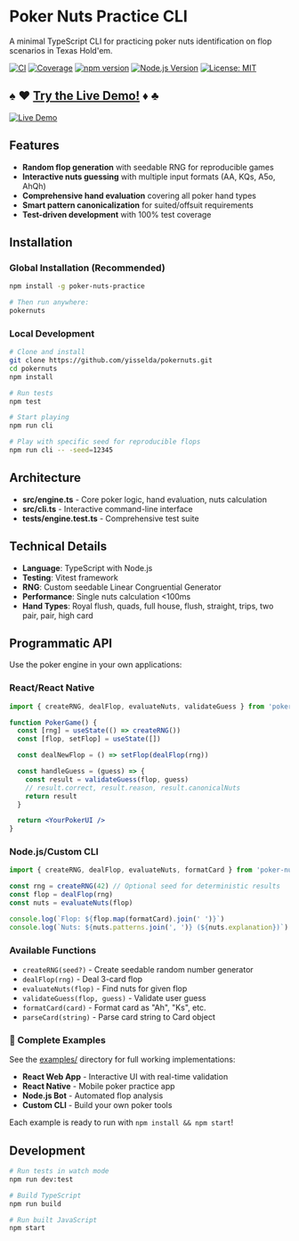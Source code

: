 # Poker Nuts Practice CLI

A minimal TypeScript CLI for practicing poker nuts identification on flop scenarios in Texas Hold'em.

[![CI](https://github.com/yisselda/pokernuts/workflows/CI/badge.svg)](https://github.com/yisselda/pokernuts/actions/workflows/ci.yml)
[![Coverage](https://codecov.io/gh/yisselda/pokernuts/branch/main/graph/badge.svg)](https://codecov.io/gh/yisselda/pokernuts)
[![npm version](https://badge.fury.io/js/poker-nuts-practice.svg)](https://www.npmjs.com/package/poker-nuts-practice)
[![Node.js Version](https://img.shields.io/node/v/poker-nuts-practice.svg)](https://nodejs.org/)
[![License: MIT](https://img.shields.io/badge/License-MIT-yellow.svg)](https://opensource.org/licenses/MIT)

## ♠ ♥ [**Try the Live Demo!**](https://yisselda.github.io/pokernuts/) ♦ ♣

[![Live Demo](https://img.shields.io/badge/🎮_Live_Demo-Try_Now!-brightgreen?style=for-the-badge)](https://yisselda.github.io/pokernuts/)

## Features

- **Random flop generation** with seedable RNG for reproducible games
- **Interactive nuts guessing** with multiple input formats (AA, KQs, A5o, AhQh)
- **Comprehensive hand evaluation** covering all poker hand types
- **Smart pattern canonicalization** for suited/offsuit requirements
- **Test-driven development** with 100% test coverage

## Installation

### Global Installation (Recommended)

```bash
npm install -g poker-nuts-practice

# Then run anywhere:
pokernuts
```

### Local Development

```bash
# Clone and install
git clone https://github.com/yisselda/pokernuts.git
cd pokernuts
npm install

# Run tests
npm test

# Start playing
npm run cli

# Play with specific seed for reproducible flops
npm run cli -- -seed=12345
```

## Architecture

- **src/engine.ts** - Core poker logic, hand evaluation, nuts calculation
- **src/cli.ts** - Interactive command-line interface
- **tests/engine.test.ts** - Comprehensive test suite

## Technical Details

- **Language**: TypeScript with Node.js
- **Testing**: Vitest framework
- **RNG**: Custom seedable Linear Congruential Generator
- **Performance**: Single nuts calculation <100ms
- **Hand Types**: Royal flush, quads, full house, flush, straight, trips, two pair, pair, high card

## Programmatic API

Use the poker engine in your own applications:

### React/React Native

```jsx
import { createRNG, dealFlop, evaluateNuts, validateGuess } from 'poker-nuts-practice/engine'

function PokerGame() {
  const [rng] = useState(() => createRNG())
  const [flop, setFlop] = useState([])

  const dealNewFlop = () => setFlop(dealFlop(rng))

  const handleGuess = (guess) => {
    const result = validateGuess(flop, guess)
    // result.correct, result.reason, result.canonicalNuts
    return result
  }

  return <YourPokerUI />
}
```

### Node.js/Custom CLI

```js
import { createRNG, dealFlop, evaluateNuts, formatCard } from 'poker-nuts-practice/engine'

const rng = createRNG(42) // Optional seed for deterministic results
const flop = dealFlop(rng)
const nuts = evaluateNuts(flop)

console.log(`Flop: ${flop.map(formatCard).join(' ')}`)
console.log(`Nuts: ${nuts.patterns.join(', ')} (${nuts.explanation})`)
```

### Available Functions

- `createRNG(seed?)` - Create seedable random number generator
- `dealFlop(rng)` - Deal 3-card flop
- `evaluateNuts(flop)` - Find nuts for given flop
- `validateGuess(flop, guess)` - Validate user guess
- `formatCard(card)` - Format card as "Ah", "Ks", etc.
- `parseCard(string)` - Parse card string to Card object

### 🎯 Complete Examples

See the [examples/](https://github.com/yisselda/pokernuts/tree/main/examples) directory for full working implementations:

- **React Web App** - Interactive UI with real-time validation
- **React Native** - Mobile poker practice app
- **Node.js Bot** - Automated flop analysis
- **Custom CLI** - Build your own poker tools

Each example is ready to run with `npm install && npm start`!

## Development

```bash
# Run tests in watch mode
npm run dev:test

# Build TypeScript
npm run build

# Run built JavaScript
npm start
```
